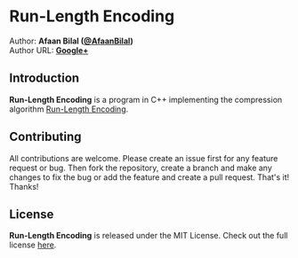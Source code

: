 Run-Length Encoding
===================

Author: **Afaan Bilal ([@AfaanBilal](https://github.com/AfaanBilal))**   
Author URL: **[Google+](https://google.com/+AfaanBilal)**

## Introduction
**Run-Length Encoding** is a program in C++ implementing the compression algorithm [Run-Length Encoding](https://en.wikipedia.org/wiki/Run-length_encoding).

## Contributing
All contributions are welcome. Please create an issue first for any feature request
or bug. Then fork the repository, create a branch and make any changes to fix the bug 
or add the feature and create a pull request. That's it!
Thanks!

## License
**Run-Length Encoding** is released under the MIT License.
Check out the full license [here](LICENSE).
